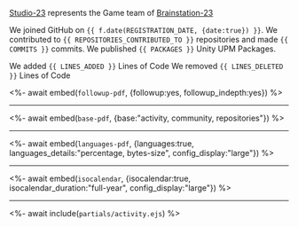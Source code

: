 [Studio-23](http://studio-23.xyz/)   represents the Game team of  [Brainstation-23](https://brainstation-23.com/) 

We joined GitHub on `{{ f.date(REGISTRATION_DATE, {date:true}) }}`.
We contributed to `{{ REPOSITORIES_CONTRIBUTED_TO }}` repositories and made `{{ COMMITS }}` commits.
We published  `{{ PACKAGES }}` Unity UPM Packages.

We added  `{{ LINES_ADDED }}` Lines of Code 
We removed  `{{ LINES_DELETED }}` Lines of Code 

<%- await embed(`followup-pdf`, {followup:yes, followup_indepth:yes}) %>
___

<%- await embed(`base-pdf`, {base:"activity, community, repositories"}) %>
___

<%- await embed(`languages-pdf`, {languages:true, languages_details:"percentage, bytes-size", config_display:"large"}) %>
___

<%- await embed(`isocalendar`, {isocalendar:true, isocalendar_duration:"full-year", config_display:"large"}) %>

___

<%- await include(`partials/activity.ejs`) %>

